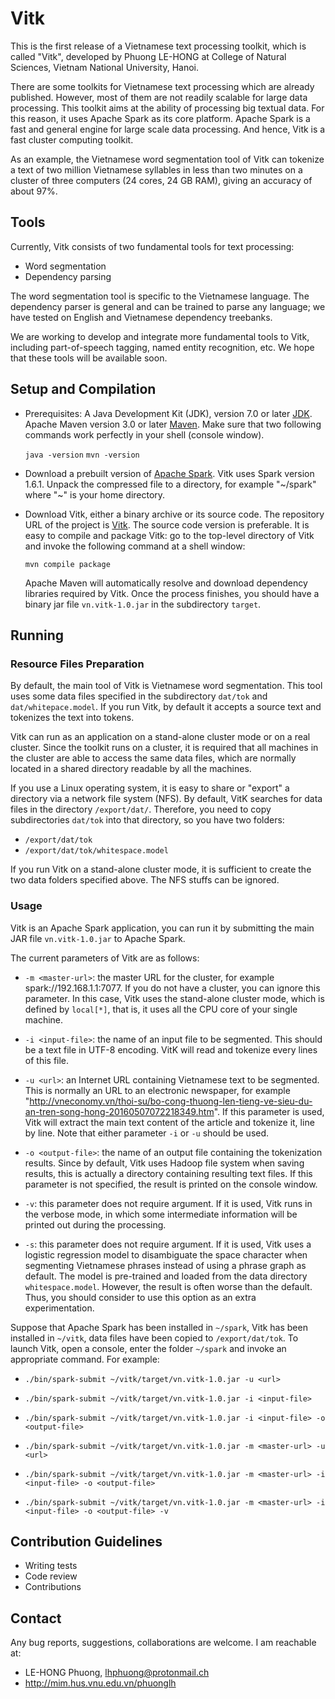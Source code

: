 # Vitk #

This is the first release of a Vietnamese text processing toolkit,
which is called "Vitk", developed by Phuong LE-HONG at College of
Natural Sciences, Vietnam National University, Hanoi.

There are some toolkits for Vietnamese text processing which are
already published. However, most of them are not readily scalable for
large data processing. This toolkit aims at the ability of processing
big textual data. For this reason, it uses Apache Spark as its core
platform. Apache Spark is a fast and general engine for large
scale data processing. And hence, Vitk is a fast cluster computing
toolkit.

As an example, the Vietnamese word segmentation tool of Vitk can
tokenize a text of two million Vietnamese syllables in less than two
minutes on a cluster of three computers (24 cores, 24 GB RAM), giving an
accuracy of about 97%.

## Tools ##

Currently, Vitk consists of two fundamental tools for text processing:

* Word segmentation
* Dependency parsing 

The word segmentation tool is specific to the Vietnamese language. The
dependency parser is general and can be trained to parse any
language; we have tested on English and Vietnamese dependency treebanks.

We are working to develop and integrate more fundamental tools to
Vitk, including part-of-speech tagging, named entity recognition,
etc. We hope that these tools will be available soon. 

## Setup and Compilation ##

* Prerequisites: A Java Development Kit (JDK), version 7.0 or
  later [JDK](http://www.oracle.com/technetwork/java/javase/downloads/index.html).
	Apache Maven version 3.0 or later [Maven](http://maven.apache.org/). Make
  sure that two following commands work perfectly in your shell
  (console window).

	`java -version`
	`mvn -version`

* Download a prebuilt version of [Apache Spark](https://spark.apache.org/).
	Vitk uses Spark version 1.6.1. Unpack the compressed file to a directory,
	for example "~/spark" where "~" is your home directory.

* Download Vitk, either a binary archive or its source code. The
  repository URL of the project is [Vitk](https://github.com/phuonglh/vn.vitk.git).
  The source code version is preferable. It is easy to compile and
  package Vitk: go to the top-level directory of Vitk and invoke the
  following command at a shell window:

	`mvn compile package`

	Apache Maven will automatically resolve and download dependency
	libraries required by Vitk. Once the process finishes, you should
	have a binary jar file `vn.vitk-1.0.jar` in the subdirectory
	`target`. 


## Running ##

### Resource Files Preparation ###

By default, the main tool of Vitk is Vietnamese word
segmentation. This tool uses some data files specified in the
subdirectory `dat/tok` and `dat/whitepace.model`. If you run Vitk, by
default it accepts a source text and tokenizes the text into
tokens. 

Vitk can run as an application on a stand-alone cluster mode  or on a
real cluster. Since the toolkit runs on a cluster, it is required that
all machines in the cluster are able to access the same data files,
which are normally located in a shared directory readable by all the
machines.

If you use a Linux operating system, it is easy to share or
"export" a directory via a network file system (NFS). By default, VitK
searches for data files in the directory `/export/dat/`. Therefore, you need
to copy subdirectories `dat/tok` into that directory, so you have two folders:

* `/export/dat/tok`
* `/export/dat/tok/whitespace.model`

If you run Vitk on a stand-alone cluster mode, it is sufficient to
create the two data folders specified above. The NFS stuffs can be
ignored. 

### Usage ###

Vitk is an Apache Spark application, you can run it by submitting the
main JAR file `vn.vitk-1.0.jar` to Apache Spark.

The current parameters of Vitk are as follows:

* `-m <master-url>`: the master URL for the cluster, for example
  spark://192.168.1.1:7077. If you do not have a cluster, you can
  ignore this parameter. In this case, Vitk uses the stand-alone
  cluster mode, which is defined by `local[*]`, that is, it uses all
  the CPU core of your single machine.

* `-i <input-file>`: the name of an input file to be segmented. This
   should be a text file in UTF-8 encoding. VitK will read and
   tokenize every lines of this file.

* `-u <url>`: an Internet URL containing Vietnamese text to be
   segmented. This is normally an URL to an electronic newspaper, for
   example "http://vneconomy.vn/thoi-su/bo-cong-thuong-len-tieng-ve-sieu-du-an-tren-song-hong-20160507072218349.htm".
	 If this parameter is used, Vitk will extract the main text content
   of the article and tokenize it, line by line. Note that either
   parameter `-i` or `-u` should be used.  

* `-o <output-file>`: the name of an output file containing the
   tokenization results. Since by default, Vitk uses Hadoop file
   system when saving results, this is actually a directory containing
   resulting text files. If this parameter is not specified, the result is
   printed on the console window.

* `-v`: this parameter does not require argument. If it is used, Vitk
   runs in the verbose mode, in which some intermediate information
   will be printed out during the processing.
	
* `-s`: this parameter does not require argument. If it is used, Vitk
   uses a logistic regression model to disambiguate the space
   character when segmenting Vietnamese phrases instead of using a
   phrase graph as default. The model is
   pre-trained and loaded from the data directory `whitespace.model`.
   However, the result is often worse than the default. Thus, you should
   consider to use this option as an extra experimentation.

Suppose that Apache Spark has been installed in `~/spark`, Vitk has
been installed in `~/vitk`, data files have been copied to
`/export/dat/tok`. To launch Vitk, open a console, enter the folder `~/spark`
and invoke an appropriate command. For example:

*	`./bin/spark-submit ~/vitk/target/vn.vitk-1.0.jar -u <url>`

* `./bin/spark-submit ~/vitk/target/vn.vitk-1.0.jar -i <input-file>`

* `./bin/spark-submit ~/vitk/target/vn.vitk-1.0.jar -i <input-file> -o <output-file>`

* `./bin/spark-submit ~/vitk/target/vn.vitk-1.0.jar -m <master-url> -u <url>`

* `./bin/spark-submit ~/vitk/target/vn.vitk-1.0.jar -m <master-url> -i <input-file> -o <output-file>`

* `./bin/spark-submit ~/vitk/target/vn.vitk-1.0.jar -m <master-url> -i  <input-file> -o <output-file> -v`


## Contribution Guidelines ##

* Writing tests
* Code review
* Contributions

## Contact ##

Any bug reports, suggestions, collaborations are welcome. I am
reachable at: 

* LE-HONG Phuong, <lhphuong@protonmail.ch>
* http://mim.hus.vnu.edu.vn/phuonglh
